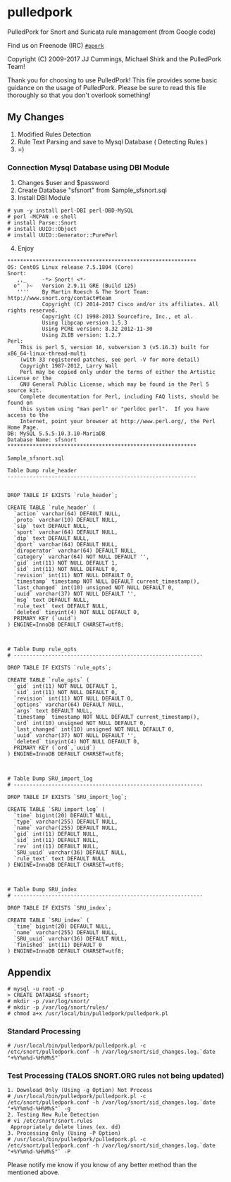 pulledpork
==========

PulledPork for Snort and Suricata rule management (from Google code)

Find us on Freenode (IRC) [`#ppork`](https://webchat.freenode.net/?channels=ppork)

Copyright (C) 2009-2017 JJ Cummings, Michael Shirk and the PulledPork Team!


Thank you for choosing to use PulledPork!  This file provides some basic
guidance on the usage of PulledPork.  Please be sure to read this file
thoroughly so that you don't overlook something!

## My Changes
1. Modified Rules Detection
2. Rule Text Parsing and save to Mysql Database ( Detecting Rules )
3. =)

### Connection Mysql Database using DBI Module
1. Changes $user and $password
2. Create Database "sfsnort" from Sample_sfsnort.sql
3. Install DBI Module
~~~~
# yum -y install perl-DBI perl-DBD-MySQL
# perl -MCPAN -e shell
# install Parse::Snort
# install UUID::Object
# install UUID::Generator::PurePerl
~~~~
4. Enjoy


~~~~
************************************************************
OS: CentOS Linux release 7.5.1804 (Core)
Snort:    
   ,,_     -*> Snort! <*-
  o"  )~   Version 2.9.11 GRE (Build 125)
   ''''    By Martin Roesch & The Snort Team: http://www.snort.org/contact#team
           Copyright (C) 2014-2017 Cisco and/or its affiliates. All rights reserved.
           Copyright (C) 1998-2013 Sourcefire, Inc., et al.
           Using libpcap version 1.5.3
           Using PCRE version: 8.32 2012-11-30
           Using ZLIB version: 1.2.7
Perl:
    This is perl 5, version 16, subversion 3 (v5.16.3) built for x86_64-linux-thread-multi
    (with 33 registered patches, see perl -V for more detail)
    Copyright 1987-2012, Larry Wall
    Perl may be copied only under the terms of either the Artistic License or the
    GNU General Public License, which may be found in the Perl 5 source kit.
    Complete documentation for Perl, including FAQ lists, should be found on
    this system using "man perl" or "perldoc perl".  If you have access to the
    Internet, point your browser at http://www.perl.org/, the Perl Home Page.
DB: MySQL 5.5.5-10.3.10-MariaDB
Database Name: sfsnort
************************************************************

Sample_sfsnort.sql

Table Dump rule_header
------------------------------------------------------------


DROP TABLE IF EXISTS `rule_header`;

CREATE TABLE `rule_header` (
  `action` varchar(64) DEFAULT NULL,
  `proto` varchar(10) DEFAULT NULL,
  `sip` text DEFAULT NULL,
  `sport` varchar(64) DEFAULT NULL,
  `dip` text DEFAULT NULL,
  `dport` varchar(64) DEFAULT NULL,
  `diroperator` varchar(64) DEFAULT NULL,
  `category` varchar(64) NOT NULL DEFAULT '',
  `gid` int(11) NOT NULL DEFAULT 1,
  `sid` int(11) NOT NULL DEFAULT 0,
  `revision` int(11) NOT NULL DEFAULT 0,
  `timestamp` timestamp NOT NULL DEFAULT current_timestamp(),
  `last_changed` int(10) unsigned NOT NULL DEFAULT 0,
  `uuid` varchar(37) NOT NULL DEFAULT '',
  `msg` text DEFAULT NULL,
  `rule_text` text DEFAULT NULL,
  `deleted` tinyint(4) NOT NULL DEFAULT 0,
  PRIMARY KEY (`uuid`)
) ENGINE=InnoDB DEFAULT CHARSET=utf8;



# Table Dump rule_opts
# ------------------------------------------------------------

DROP TABLE IF EXISTS `rule_opts`;

CREATE TABLE `rule_opts` (
  `gid` int(11) NOT NULL DEFAULT 1,
  `sid` int(11) NOT NULL DEFAULT 0,
  `revision` int(11) NOT NULL DEFAULT 0,
  `options` varchar(64) DEFAULT NULL,
  `args` text DEFAULT NULL,
  `timestamp` timestamp NOT NULL DEFAULT current_timestamp(),
  `ord` int(10) unsigned NOT NULL DEFAULT 0,
  `last_changed` int(10) unsigned NOT NULL DEFAULT 0,
  `uuid` varchar(37) NOT NULL DEFAULT '',
  `deleted` tinyint(4) NOT NULL DEFAULT 0,
  PRIMARY KEY (`ord`,`uuid`)
) ENGINE=InnoDB DEFAULT CHARSET=utf8;



# Table Dump SRU_import_log
# ------------------------------------------------------------

DROP TABLE IF EXISTS `SRU_import_log`;

CREATE TABLE `SRU_import_log` (
  `time` bigint(20) DEFAULT NULL,
  `type` varchar(255) DEFAULT NULL,
  `name` varchar(255) DEFAULT NULL,
  `gid` int(11) DEFAULT NULL,
  `sid` int(11) DEFAULT NULL,
  `rev` int(11) DEFAULT NULL,
  `SRU_uuid` varchar(36) DEFAULT NULL,
  `rule_text` text DEFAULT NULL
) ENGINE=InnoDB DEFAULT CHARSET=utf8;



# Table Dump SRU_index
# ------------------------------------------------------------

DROP TABLE IF EXISTS `SRU_index`;

CREATE TABLE `SRU_index` (
  `time` bigint(20) DEFAULT NULL,
  `name` varchar(255) DEFAULT NULL,
  `SRU_uuid` varchar(36) DEFAULT NULL,
  `finished` int(11) DEFAULT 0
) ENGINE=InnoDB DEFAULT CHARSET=utf8;

~~~~

## Appendix
~~~~
# mysql -u root -p
> CREATE DATABASE sfsnort;
# mkdir -p /var/log/snort/
# mkdir -p /var/log/snort/rules/
# chmod a+x /usr/local/bin/pulledpork/pulledpork.pl
~~~~

### Standard Processing
~~~~
# /usr/local/bin/pulledpork/pulledpork.pl -c /etc/snort/pulledpork.conf -h /var/log/snort/sid_changes.log.`date "+%Y%m%d-%H%M%S"`
~~~~

### Test Processing (TALOS SNORT.ORG rules not being updated)
~~~~
1. Download Only (Using -g Option) Not Process
# /usr/local/bin/pulledpork/pulledpork.pl -c /etc/snort/pulledpork.conf -h /var/log/snort/sid_changes.log.`date "+%Y%m%d-%H%M%S"` -g
2. Testing New Rule Detection
# vi /etc/snort/snort.rules
 Appropriately delete lines (ex. dd)
3. Processing Only (Using -P Option)
# /usr/local/bin/pulledpork/pulledpork.pl -c /etc/snort/pulledpork.conf -h /var/log/snort/sid_changes.log.`date "+%Y%m%d-%H%M%S"` -P
~~~~

Please notify me know if you know of any better method than the mentioned above.
